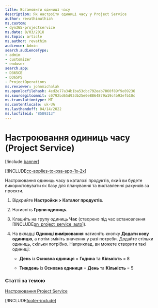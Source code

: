```yaml
---
title: Встановити одиниці часу
description: Як настроїти одиниці часу у Project Service
author: revathimuthiah
ms.custom:
- dyn365-projectservice
ms.date: 8/03/2018
ms.topic: article
ms.author: revathim
audience: Admin
search.audienceType:
- admin
- customizer
- enduser
search.app:
- D365CE
- D365PS
- ProjectOperations
ms.reviewer: johnmichalak
ms.openlocfilehash: 4ed2e77a34b1ba53cbc792eab7060f89f9e09236
ms.sourcegitcommit: c0792bd65d92db25e0e8864879a19c4b93efb10c
ms.translationtype: MT
ms.contentlocale: uk-UA
ms.lasthandoff: 04/14/2022
ms.locfileid: "8589313"
---
```

# <a name="set-up-time-units-project-service"></a>Настроювання одиниць часу (Project Service)

[!include [banner](../includes/psa-now-project-operations.md)]

[!INCLUDE[cc-applies-to-psa-app-1x-2x](../includes/cc-applies-to-psa-app-1x-2x.md)]

Настроювання одиниць часу в каталозі продуктів, який ви будете використовувати як базу для планування та виставлення рахунків за проекти.  
  
1. Відкрийте **Настройки > Каталог продуктів**.  
  
2. Натисніть **Групи одиниць**.  
  
3. Клацніть на групу одиниць **Час** (створено під час встановлення [!INCLUDE[pn_project_service_auto](../includes/pn-project-service-auto.md)]).  
  
4. На вкладці **Одиниці вимірювання** натисніть кнопку **Додати нову одиницю**, а потім змініть значення у разі потреби. Додайте стільки одиниць, скільки потрібно. Наприклад, ви можете створити такі одиниці:  
  
   - **День** із **Основна одиниця** = **Година** та **Кількість** = 8  
  
   - **Тиждень** із **Основна одиниця** = **День** та **Кількість** = 5  
  
### <a name="see-also"></a>Статті за темою  
 [Настроювання Project Service](../psa/configure.md)


[!INCLUDE[footer-include](../includes/footer-banner.md)]
